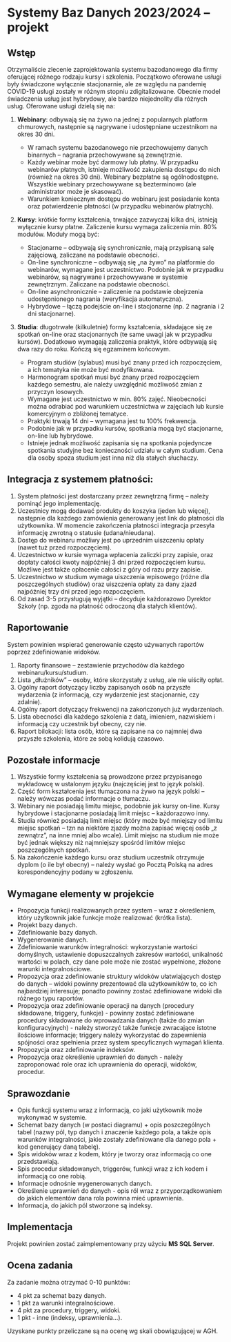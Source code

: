 # Systemy Baz Danych 2023/2024 – projekt

## Wstęp

Otrzymaliście zlecenie zaprojektowania systemu bazodanowego dla firmy oferującej różnego rodzaju kursy i szkolenia. Początkowo oferowane usługi były świadczone wyłącznie stacjonarnie, ale ze względu na pandemię COVID-19 usługi zostały w różnym stopniu zdigitalizowane. Obecnie model świadczenia usług jest hybrydowy, ale bardzo niejednolity dla różnych usług. Oferowane usługi dzielą się na:

1. **Webinary**: odbywają się na żywo na jednej z popularnych platform chmurowych, następnie są nagrywane i udostępniane uczestnikom na okres 30 dni.
    - W ramach systemu bazodanowego nie przechowujemy danych binarnych – nagrania przechowywane są zewnętrznie.
    - Każdy webinar może być darmowy lub płatny. W przypadku webinarów płatnych, istnieje możliwość zakupienia dostępu do nich (również na okres 30 dni). Webinary bezpłatne są ogólnodostępne. Wszystkie webinary przechowywane są bezterminowo (ale administrator może je skasować).
    - Warunkiem koniecznym dostępu do webinaru jest posiadanie konta oraz potwierdzenie płatności (w przypadku webinarów płatnych).

2. **Kursy**: krótkie formy kształcenia, trwające zazwyczaj kilka dni, istnieją wyłącznie kursy płatne. Zaliczenie kursu wymaga zaliczenia min. 80% modułów. Moduły mogą być:
    - Stacjonarne – odbywają się synchronicznie, mają przypisaną salę zajęciową, zaliczane na podstawie obecności.
    - On-line synchroniczne – odbywają się „na żywo” na platformie do webinarów, wymagane jest uczestnictwo. Podobnie jak w przypadku webinarów, są nagrywane i przechowywane w systemie zewnętrznym. Zaliczane na podstawie obecności.
    - On-line asynchronicznie – zaliczenie na podstawie obejrzenia udostępnionego nagrania (weryfikacja automatyczna).
    - Hybrydowe – łączą podejście on-line i stacjonarne (np. 2 nagrania i 2 dni stacjonarne).

3. **Studia**: długotrwałe (kilkuletnie) formy kształcenia, składające się ze spotkań on-line oraz stacjonarnych (te same uwagi jak w przypadku kursów). Dodatkowo wymagają zaliczenia praktyk, które odbywają się dwa razy do roku. Kończą się egzaminem końcowym.
    - Program studiów (sylabus) musi być znany przed ich rozpoczęciem, a ich tematyka nie może być modyfikowana.
    - Harmonogram spotkań musi być znany przed rozpoczęciem każdego semestru, ale należy uwzględnić możliwość zmian z przyczyn losowych.
    - Wymagane jest uczestnictwo w min. 80% zajęć. Nieobecności można odrabiać pod warunkiem uczestnictwa w zajęciach lub kursie komercyjnym o zbliżonej tematyce.
    - Praktyki trwają 14 dni – wymagana jest tu 100% frekwencja.
    - Podobnie jak w przypadku kursów, spotkania mogą być stacjonarne, on-line lub hybrydowe.
    - Istnieje jednak możliwość zapisania się na spotkania pojedyncze spotkania studyjne bez konieczności udziału w całym studium. Cena dla osoby spoza studium jest inna niż dla stałych słuchaczy.

## Integracja z systemem płatności:

1. System płatności jest dostarczany przez zewnętrzną firmę – należy pominąć jego implementację.
2. Uczestnicy mogą dodawać produkty do koszyka (jeden lub więcej), następnie dla każdego zamówienia generowany jest link do płatności dla użytkownika. W momencie zakończenia płatności integracja przesyła informację zwrotną o statusie (udana/nieudana).
3. Dostęp do webinaru możliwy jest po uprzednim uiszczeniu opłaty (nawet tuż przed rozpoczęciem).
4. Uczestnictwo w kursie wymaga wpłacenia zaliczki przy zapisie, oraz dopłaty całości kwoty najpóźniej 3 dni przed rozpoczęciem kursu. Możliwe jest także opłacenie całości z góry od razu przy zapisie.
5. Uczestnictwo w studium wymaga uiszczenia wpisowego (różne dla poszczególnych studiów) oraz uiszczenia opłaty za dany zjazd najpóźniej trzy dni przed jego rozpoczęciem.
6. Od zasad 3-5 przysługują wyjątki – decyduje każdorazowo Dyrektor Szkoły (np. zgoda na płatność odroczoną dla stałych klientów).

## Raportowanie

System powinien wspierać generowanie często używanych raportów poprzez zdefiniowanie widoków.
1. Raporty finansowe – zestawienie przychodów dla każdego webinaru/kursu/studium.
2. Lista „dłużników” – osoby, które skorzystały z usług, ale nie uiściły opłat.
3. Ogólny raport dotyczący liczby zapisanych osób na przyszłe wydarzenia (z informacją, czy wydarzenie jest stacjonarnie, czy zdalnie).
4. Ogólny raport dotyczący frekwencji na zakończonych już wydarzeniach.
5. Lista obecności dla każdego szkolenia z datą, imieniem, nazwiskiem i informacją czy uczestnik był obecny, czy nie.
6. Raport bilokacji: lista osób, które są zapisane na co najmniej dwa przyszłe szkolenia, które ze sobą kolidują czasowo.

## Pozostałe informacje

1. Wszystkie formy kształcenia są prowadzone przez przypisanego wykładowcę w ustalonym języku (najczęściej jest to język polski).
2. Część form kształcenia jest tłumaczona na żywo na język polski – należy wówczas podać informacje o tłumaczu.
3. Webinary nie posiadają limitu miejsc, podobnie jak kursy on-line. Kursy hybrydowe i stacjonarne posiadają limit miejsc – każdorazowo inny.
4. Studia również posiadają limit miejsc (który może być mniejszy od limitu miejsc spotkań – tzn na niektóre zjazdy można zapisać więcej osób „z zewnątrz”, na inne mniej albo wcale). Limit miejsc na studium nie może być jednak większy niż najmniejszy spośród limitów miejsc poszczególnych spotkań.
5. Na zakończenie każdego kursu oraz studium uczestnik otrzymuje dyplom (o ile był obecny) – należy wysłać go Pocztą Polską na adres korespondencyjny podany w zgłoszeniu.

## Wymagane elementy w projekcie

- Propozycja funkcji realizowanych przez system – wraz z określeniem, który użytkownik jakie funkcje może realizować (krótka lista).
- Projekt bazy danych.
- Zdefiniowanie bazy danych.
- Wygenerowanie danych.
- Zdefiniowanie warunków integralności: wykorzystanie wartości domyślnych, ustawienie dopuszczalnych zakresów wartości, unikalność wartości w polach, czy dane pole może nie zostać wypełnione, złożone warunki integralnościowe.
- Propozycja oraz zdefiniowanie struktury widoków ułatwiających dostęp do danych – widoki powinny prezentować dla użytkowników to, co ich najbardziej interesuje; ponadto powinny zostać zdefiniowane widoki dla różnego typu raportów.
- Propozycja oraz zdefiniowanie operacji na danych (procedury składowane, triggery, funkcje) - powinny zostać zdefiniowane procedury składowane do wprowadzania danych (także do zmian konfiguracyjnych) - należy stworzyć także funkcje zwracające istotne ilościowe informacje; triggery należy wykorzystać do zapewnienia spójności oraz spełnienia przez system specyficznych wymagań klienta.
- Propozycja oraz zdefiniowanie indeksów.
- Propozycja oraz określenie uprawnień do danych - należy zaproponować role oraz ich uprawnienia do operacji, widoków, procedur.

## Sprawozdanie

- Opis funkcji systemu wraz z informacją, co jaki użytkownik może wykonywać w systemie.
- Schemat bazy danych (w postaci diagramu) + opis poszczególnych tabel (nazwy pól, typ danych i znaczenie każdego pola, a także opis warunków integralności, jakie zostały zdefiniowane dla danego pola + kod generujący daną tabelę).
- Spis widoków wraz z kodem, który je tworzy oraz informacją co one przedstawiają.
- Spis procedur składowanych, triggerów, funkcji wraz z ich kodem i informacją co one robią.
- Informacje odnośnie wygenerowanych danych.
- Określenie uprawnień do danych - opis ról wraz z przyporządkowaniem do jakich elementów dana rola powinna mieć uprawnienia.
- Informacja, do jakich pól stworzone są indeksy.

## Implementacja

Projekt powinien zostać zaimplementowany przy użyciu **MS SQL Server**.

## Ocena zadania

Za zadanie można otrzymać 0-10 punktów:
- 4 pkt za schemat bazy danych.
- 1 pkt za warunki integralnościowe.
- 4 pkt za procedury, triggery, widoki.
- 1 pkt - inne (indeksy, uprawnienia...).

Uzyskane punkty przeliczane są na ocenę wg skali obowiązującej w AGH.

